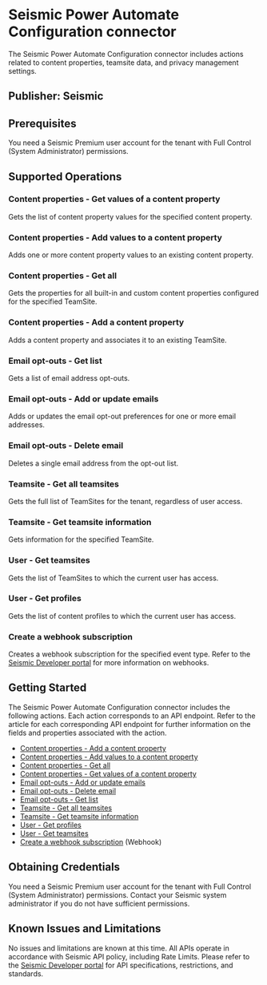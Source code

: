 # Seismic Power Automate Configuration connector
The Seismic Power Automate Configuration connector includes actions related to content properties, teamsite data, and privacy management settings.

## Publisher: Seismic​

## Prerequisites
You need a Seismic Premium user account for the tenant with Full Control (System Administrator) permissions.

## Supported Operations

### Content properties - Get values of a content property
Gets the list of content property values for the specified content property.

### Content properties - Add values to a content property
Adds one or more content property values to an existing content property.

### Content properties - Get all
Gets the properties for all built-in and custom content properties configured for the specified TeamSite.

### Content properties - Add a content property
Adds a content property and associates it to an existing TeamSite.

### Email opt-outs - Get list
Gets a list of email address opt-outs.

### Email opt-outs - Add or update emails
Adds or updates the email opt-out preferences for one or more email addresses.

### Email opt-outs - Delete email
Deletes a single email address from the opt-out list.

### Teamsite - Get all teamsites
Gets the full list of TeamSites for the tenant, regardless of user access.

### Teamsite - Get teamsite information
Gets information for the specified TeamSite.

### User - Get teamsites
Gets the list of TeamSites to which the current user has access.

### User - Get profiles
Gets the list of content profiles to which the current user has access.

### Create a webhook subscription
Creates a webhook subscription for the specified event type. Refer to the [Seismic Developer portal](https://developer.seismic.com/seismicsoftware/docs/webhooksoverview) for more information on webhooks.


## Getting Started
The Seismic Power Automate Configuration connector includes the following actions. Each action corresponds to an API endpoint. Refer to the article for each corresponding API endpoint for further information on the fields and properties associated with the action.

* [Content properties - Add a content property](https://developer.seismic.com/seismicsoftware/reference/seismiccontentpropertiesaddacontentproperty)
* [Content properties - Add values to a content property](https://developer.seismic.com/seismicsoftware/reference/seismiccontentpropertiesaddoneormorecontentpropertyvalues)
* [Content properties - Get all](https://developer.seismic.com/seismicsoftware/reference/seismiccontentpropertiesgetcontentproperties)
* [Content properties - Get values of a content property](https://developer.seismic.com/seismicsoftware/reference/seismiccontentpropertiesgetcontentpropertyvalues)
* [Email opt-outs - Add or update emails](https://developer.seismic.com/seismicsoftware/reference/seismicprivacymanagementaddorupdateoneormoreemailsintheoptoutlist)
* [Email opt-outs - Delete email](https://developer.seismic.com/seismicsoftware/reference/seismicprivacymanagementdeleteanemailfromtheoptoutlist)
* [Email opt-outs - Get list](https://developer.seismic.com/seismicsoftware/reference/seismicprivacymanagementgetemailoptoutlist)
* [Teamsite - Get all teamsites](https://developer.seismic.com/seismicsoftware/reference/seismicteamsitesgetalistofallteamsites)
* [Teamsite - Get teamsite information](https://developer.seismic.com/seismicsoftware/reference/seismicteamsitesgetinformationforaspecificteamsite)
* [User - Get profiles](https://developer.seismic.com/seismicsoftware/reference/seismicusersgetlistofmyassignedprofiles)
* [User - Get teamsites](https://developer.seismic.com/seismicsoftware/reference/seismicusersgetmyassignedteamsites)
* [Create a webhook subscription](https://developer.seismic.com/seismicsoftware/docs/webhooksoverview) (Webhook)

## Obtaining Credentials
You need a Seismic Premium user account for the tenant with Full Control (System Administrator) permissions. Contact your Seismic system administrator if you do not have sufficient permissions.

## Known Issues and Limitations
No issues and limitations are known at this time. All APIs operate in accordance with Seismic API policy, including Rate Limits. Please refer to the [Seismic Developer portal](https://developer.seismic.com/) for API specifications, restrictions, and standards.